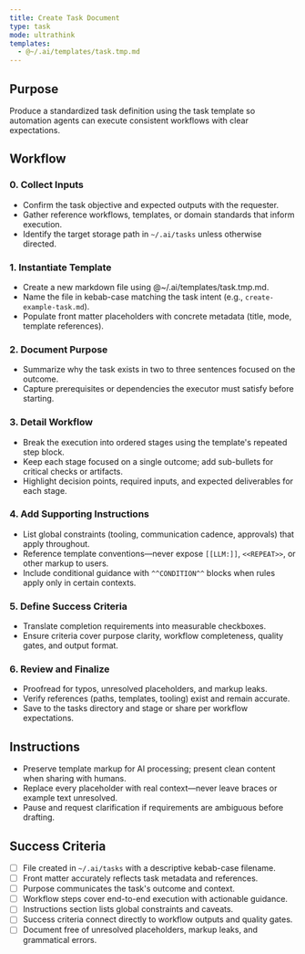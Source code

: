 ```yaml
---
title: Create Task Document
type: task
mode: ultrathink
templates:
  - @~/.ai/templates/task.tmp.md
---
```


## Purpose

Produce a standardized task definition using the task template so automation agents can execute consistent workflows with clear expectations.

## Workflow

### 0. Collect Inputs

- Confirm the task objective and expected outputs with the requester.
- Gather reference workflows, templates, or domain standards that inform execution.
- Identify the target storage path in `~/.ai/tasks` unless otherwise directed.

### 1. Instantiate Template

- Create a new markdown file using @~/.ai/templates/task.tmp.md.
- Name the file in kebab-case matching the task intent (e.g., `create-example-task.md`).
- Populate front matter placeholders with concrete metadata (title, mode, template references).

### 2. Document Purpose

- Summarize why the task exists in two to three sentences focused on the outcome.
- Capture prerequisites or dependencies the executor must satisfy before starting.

### 3. Detail Workflow

- Break the execution into ordered stages using the template's repeated step block.
- Keep each stage focused on a single outcome; add sub-bullets for critical checks or artifacts.
- Highlight decision points, required inputs, and expected deliverables for each stage.

### 4. Add Supporting Instructions

- List global constraints (tooling, communication cadence, approvals) that apply throughout.
- Reference template conventions—never expose `[[LLM:]]`, `<<REPEAT>>`, or other markup to users.
- Include conditional guidance with `^^CONDITION^^` blocks when rules apply only in certain contexts.

### 5. Define Success Criteria

- Translate completion requirements into measurable checkboxes.
- Ensure criteria cover purpose clarity, workflow completeness, quality gates, and output format.

### 6. Review and Finalize

- Proofread for typos, unresolved placeholders, and markup leaks.
- Verify references (paths, templates, tooling) exist and remain accurate.
- Save to the tasks directory and stage or share per workflow expectations.

## Instructions

- Preserve template markup for AI processing; present clean content when sharing with humans.
- Replace every placeholder with real context—never leave braces or example text unresolved.
- Pause and request clarification if requirements are ambiguous before drafting.

## Success Criteria

- [ ] File created in `~/.ai/tasks` with a descriptive kebab-case filename.
- [ ] Front matter accurately reflects task metadata and references.
- [ ] Purpose communicates the task's outcome and context.
- [ ] Workflow steps cover end-to-end execution with actionable guidance.
- [ ] Instructions section lists global constraints and caveats.
- [ ] Success criteria connect directly to workflow outputs and quality gates.
- [ ] Document free of unresolved placeholders, markup leaks, and grammatical errors.
